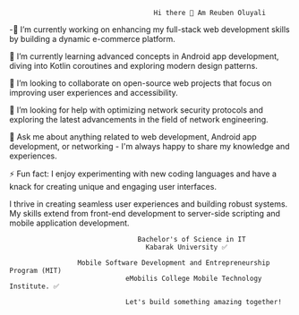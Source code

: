                                         Hi there 👋 Am Reuben Oluyali


-🔭 I’m currently working on enhancing my full-stack web development skills by building a dynamic e-commerce platform.

🌱 I’m currently learning advanced concepts in Android app development, diving into Kotlin coroutines and exploring modern design patterns.

👯 I’m looking to collaborate on open-source web projects that focus on improving user experiences and accessibility.

🤔 I’m looking for help with optimizing network security protocols and exploring the latest advancements in the field of network engineering.

💬 Ask me about anything related to web development, Android app development, or networking - I'm always happy to share my knowledge and experiences.


⚡ Fun fact: I enjoy experimenting with new coding languages and have a knack for creating unique and engaging user interfaces.


I thrive in creating seamless user experiences and building robust systems. My skills extend from front-end development to server-side scripting and mobile application development.


                                    Bachelor's of Science in IT
                                      Kabarak University ✅

                     Mobile Software Development and Entrepreneurship Program (MIT)
                                 eMobilis College Mobile Technology Institute. ✅

                                 Let's build something amazing together!

